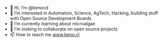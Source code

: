 - 👋 Hi, I’m @benocd
- 👀 I’m interested in Automation, Science, AgTech, Hacking, building stuff with Open Source Development Boards
- 🌱 I’m currently learning about microalgae
- 💞️ I’m looking to collaborate on open source projects
- 📫 How to reach me www.beno.cl

<!---
benocd/benocd is a ✨ special ✨ repository because its `README.md` (this file) appears on your GitHub profile.
You can click the Preview link to take a look at your changes.
--->
